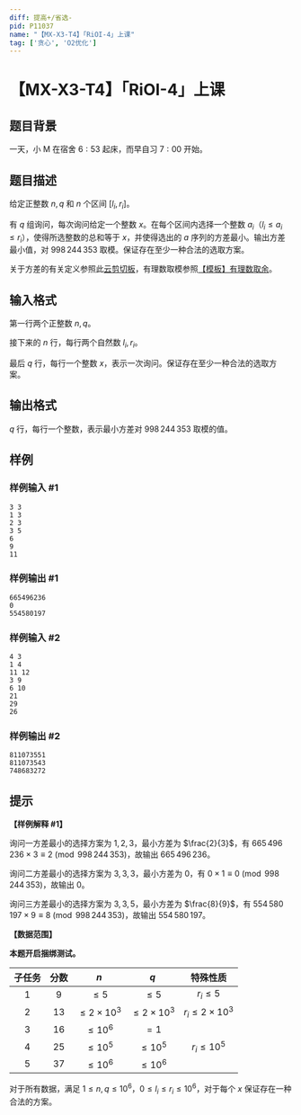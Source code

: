 ```yaml
---
diff: 提高+/省选-
pid: P11037
name: "【MX-X3-T4】「RiOI-4」上课"
tag: ['贪心', 'O2优化']
---
```

# 【MX-X3-T4】「RiOI-4」上课
## 题目背景

一天，小 M 在宿舍 $6:53$ 起床，而早自习 $7:00$ 开始。
## 题目描述

给定正整数 $n,q$ 和 $n$ 个区间 $[l_i,r_i]$。

有 $q$ 组询问，每次询问给定一个整数 $x$。在每个区间内选择一个整数 $a_i$（$l_i\leq a_i\leq r_i$），使得所选整数的总和等于 $x$，并使得选出的 $a$ 序列的方差最小。输出方差最小值，对 $998\,244\,353$ 取模。保证存在至少一种合法的选取方案。

关于方差的有关定义参照此[云剪切板](https://www.luogu.com.cn/paste/dpptrubn)，有理数取模参照[【模板】有理数取余](https://www.luogu.com.cn/problem/P2613)。

## 输入格式

第一行两个正整数 $n,q$。

接下来的 $n$ 行，每行两个自然数 $l_i,r_i$。

最后 $q$ 行，每行一个整数 $x$，表示一次询问。保证存在至少一种合法的选取方案。
## 输出格式

$q$ 行，每行一个整数，表示最小方差对 $998\,244\,353$ 取模的值。
## 样例

### 样例输入 #1
```
3 3
1 3
2 3
3 5
6
9
11
```
### 样例输出 #1
```
665496236
0
554580197
```
### 样例输入 #2
```
4 3
1 4
11 12
3 9
6 10
21
29
26
```
### 样例输出 #2
```
811073551
811073543
748683272
```
## 提示

**【样例解释 #1】**

询问一方差最小的选择方案为 ${1,2,3}$，最小方差为 $\frac{2}{3}$，有 $665\,496\,236\times3\equiv 2\pmod{998\,244\,353}$，故输出 $665\,496\,236$。

询问二方差最小的选择方案为 ${3,3,3}$，最小方差为 $0$，有 $0\times1\equiv 0\pmod {998\,244\,353}$，故输出 $0$。

询问三方差最小的选择方案为 ${3,3,5}$，最小方差为 $\frac{8}{9}$，有 $554\,580\,197\times9\equiv 8\pmod{998\,244\,353}$，故输出 $554\,580\,197$。

**【数据范围】**

**本题开启捆绑测试。**

|子任务|分数|$n$|$q$|特殊性质|
|:-:|:-:|:-:|:-:|:-:|
|$1$|$9$|$\le5$|$\le5$|$r_i\le5$|
|$2$|$13$|$\le2\times10^3$|$\le2\times10^3$|$r_i\le2\times10^3$|
|$3$|$16$|$\le10^6$|$=1$||
|$4$|$25$|$\le10^5$|$\le10^5$|$r_i\le10^5$|
|$5$|$37$|$\le10^6$|$\le10^6$||

对于所有数据，满足 $1\leq n,q\leq 10^6$，$0\leq l_i\leq r_i\leq 10^{6}$，对于每个 $x$ 保证存在一种合法的方案。
